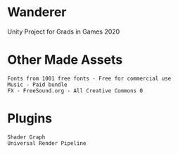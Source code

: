 # Wanderer
Unity Project for Grads in Games 2020

# Other Made Assets
    Fonts from 1001 free fonts - Free for commercial use
    Music - Paid bundle
    FX - FreeSound.org - All Creative Commons 0

# Plugins
    Shader Graph
    Universal Render Pipeline
